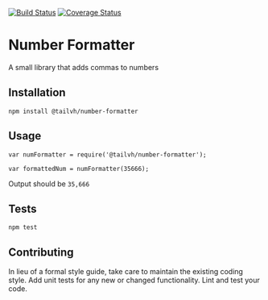 [![Build Status](https://travis-ci.org/tailvh/number-formatter.svg?branch=master)](https://travis-ci.org/tailvh/number-formatter)
[![Coverage Status](https://coveralls.io/repos/github/tailvh/number-formatter/badge.svg?branch=master)](https://coveralls.io/github/tailvh/number-formatter?branch=master)

Number Formatter
=========

A small library that adds commas to numbers

## Installation

  `npm install @tailvh/number-formatter`

## Usage

    var numFormatter = require('@tailvh/number-formatter');

    var formattedNum = numFormatter(35666);
  
  
  Output should be `35,666`


## Tests

  `npm test`

## Contributing

In lieu of a formal style guide, take care to maintain the existing coding style. Add unit tests for any new or changed functionality. Lint and test your code. 